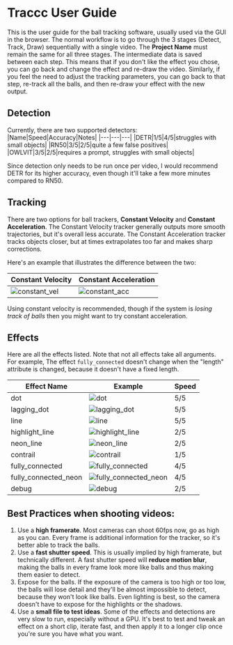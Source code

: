 # Traccc User Guide

This is the user guide for the ball tracking software, usually used via the 
GUI in the browser. The normal workflow is to go through the 3 stages (Detect, Track, Draw) sequentially
with a single video. The __Project Name__ must remain the same for all three stages.
The intermediate data is saved between each step. This means that if you don't like the effect you chose,
you can go back and change the effect and re-draw the video. Similarly, if you feel the need to adjust
the tracking parameters, you can go back to that step, re-track all the balls, and then re-draw your effect
with the new output.

## Detection

Currently, there are two supported detectors:
|Name|Speed|Accuracy|Notes|
|---|---|---|
|DETR|1/5|4/5|struggles with small objects|
|RN50|3/5|2/5|quite a few false positives|
|OWLVIT|3/5|2/5|requires a prompt, struggles with small objects|

Since detection only needs to be run once per video, I would recommend DETR for its
higher accuracy, even though it'll take a few more minutes compared to RN50.

## Tracking

There are two options for ball trackers, **Constant Velocity** and **Constant Acceleration**.
The Constant Velocity tracker generally outputs more smooth trajectories, but it's overall less accurate.
The Constant Acceleration tracker tracks objects closer, but at times extrapolates too far and makes sharp corrections.

Here's an example that illustrates the difference between the two:

|Constant Velocity|Constant Acceleration|
|---|---|
|![constant_vel](../img/line_constant_vel.png)|![constant_acc](../img/line_constant_acc.png)|

Using constant velocity is recommended, though if the system is _losing track of balls_
then you might want to try constant acceleration.

## Effects

Here are all the effects listed. Note that not all effects take all arguments.
For example, The effect `fully_connected` doesn't change when the "length" attribute
is changed, because it doesn't have a fixed length.

|Effect Name|Example|Speed|
|---|---|---|
|dot|![dot](../img/dot.png)|5/5|
|lagging_dot|![lagging_dot](../img/lagging_dot.png)|5/5|
|line|![line](../img/line.png)|5/5|
|highlight_line|![highlight_line](../img/highlight_line.png)|2/5|
|neon_line|![neon_line](../img/neon_line.png)|2/5|
|contrail|![contrail](../img/contrail.png)|1/5|
|fully_connected|![fully_connected](../img/fully_connected.png)|4/5|
|fully_connected_neon|![fully_connected_neon](../img/fully_connected_neon.png)|4/5|
|debug|![debug](../img/debug.png)|2/5|

## Best Practices when shooting videos:

1. Use a **high framerate**. Most cameras can shoot 60fps now, go as high as you can.
Every frame is additional information for the tracker, so it's better able to track the balls.
2. Use a **fast shutter speed**. This is usually implied by high framerate, but technically different.
A fast shutter speed will **reduce motion blur**, making the balls in every frame look more like balls 
and thus making them easier to detect.
3. Expose for the balls. If the exposure of the camera is too high or too low, the balls will lose detail
and they'll be almost impossible to detect, because they won't look like balls. Even lighting is best,
so the camera doesn't have to expose for the highlights or the shadows.
4. Use a **small file to test ideas**. Some of the effects and detections are very slow to run,
especially without a GPU. It's best to test and tweak an effect on a short clip, iterate fast, and then
apply it to a longer clip once you're sure you have what you want.
